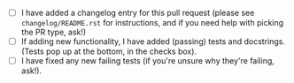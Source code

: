 <!--
Thank you for contributing to PlasmaPy! Here's a bunch of pointers to
make things easier for all of us:

* If this PR will solve an issue tracked by GitHub, please add a phrase like
  "Closes #404." to automatically close the issue once the pull request is
  merged .  If your PR will not completely solve the issue, please still
  reference the issue. For an overview of this functionality, see
  https://help.github.com/articles/closing-issues-using-keywords/

* Remember to add some description of your changes in this text box.

* Tests and docstrings are required for new or changed functionality.
  Please make sure tests are passing before requesting a review - they
  will pop up at the bottom, in the Checks box. If you're unsure why
  they're failing, ask!
  
* If your pull request is not yet ready for review, add a `[WIP]`
  label to its name and remove it once it's ready.

* If this is your first contribution, please add your name to the author
  list in `docs/about/credits.rst`.
  
* Feel free to chat with other developers on our Matrix channel at:
  https://riot.im/app/#/room/#plasmapy:matrix.org
  
* We have a developer's guide, where some answers to your questions may
  possibly be found, at
  http://docs.plasmapy.org/en/master/development/index.html

Many thanks in advance for following these pointers and for being willing to contribute!

When submitting a pull request, please ensure that you can (eventually,
sometime before it is merged) check the following basic requirements:

-->

- [ ] I have added a changelog entry for this pull request (please see
  `changelog/README.rst` for instructions, and if you need help with picking the PR type, ask!)
- [ ] If adding new functionality, I have added (passing) tests and
      docstrings. (Tests pop up at the bottom, in the checks box).
- [ ] I have fixed any new failing tests (if you're unsure why
  they're failing, ask!).

